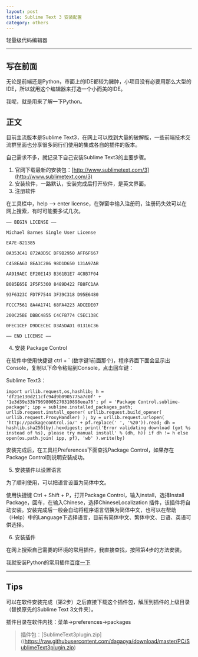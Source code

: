 ```yaml
---
layout: post
title: Sublime Text 3 安装配置
category: others
---
```

轻量级代码编辑器

---

## 写在前面

无论是前端还是Python，市面上的IDE都较为臃肿，小项目没有必要用那么大型的IDE，所以就用这个编辑器来打造一个小而美的IDE。

我呢，就是用来了解一下Python。

## 正文

目前主流版本是Sublime Text3，在网上可以找到大量的破解版，一些前端技术交流群里面也分享很多同行们使用的集成各自的插件的版本。

自己需求不多，就记录下自己安装Sublime Text3的主要步骤。

1. 官网下载最新的安装包：[http://www.sublimetext.com/3](http://www.sublimetext.com/3)
2. 安装软件，一路默认，安装完成后打开软件，是英文界面。
3. 注册软件

在工具栏中，help --> enter license，在弹窗中输入注册码，注册码失效可以在网上搜索，有时可能要多试几次。
 
```
—– BEGIN LICENSE —–

Michael Barnes Single User License

EA7E-821385

8A353C41 872A0D5C DF9B2950 AFF6F667

C458EA6D 8EA3C286 98D1D650 131A97AB

AA919AEC EF20E143 B361B1E7 4C8B7F04

B085E65E 2F5F5360 8489D422 FB8FC1AA

93F6323C FD7F7544 3F39C318 D95E6480

FCCC7561 8A4A1741 68FA4223 ADCEDE07

200C25BE DBBC4855 C4CFB774 C5EC138C

0FEC1CEF D9DCECEC D3A5DAD1 01316C36

—— END LICENSE ——
```
 

4. 安装 Package Control

在软件中使用快捷键 ctrl + ` (数字键1前面那个)，程序界面下面会显示出Console，复制以下命令粘贴到Console，点击回车键：

Sublime Text3：
```
import urllib.request,os,hashlib; h = 'df21e130d211cfc94d9b0905775a7c0f' + '1e3d39e33b79698005270310898eea76'; pf = 'Package Control.sublime-package'; ipp = sublime.installed_packages_path; urllib.request.install_opener( urllib.request.build_opener( urllib.request.ProxyHandler) ); by = urllib.request.urlopen( 'http://packagecontrol.io/' + pf.replace(' ', '%20')).read; dh = hashlib.sha256(by).hexdigest; print('Error validating download (got %s instead of %s), please try manual install' % (dh, h)) if dh != h else open(os.path.join( ipp, pf), 'wb' ).write(by)
```

安装完成后，在工具栏Preferences下面查找Package Control，如果存在Package Control则说明安装成功。

5. 安装插件以设置语言

为了顺利使用，可以把语言设置为简体中文。

使用快捷键 Ctrl + Shift + P，打开Package Control，输入install，选择Install Package，回车，在输入Chinese，选择ChineseLocalization 插件，该插件将自动安装。安装完成后一般会自动将程序语言切换为简体中文，也可以在帮助（Help）中的Language下选择语言，目前有简体中文、繁体中文、日语、英语可供选择。

6. 安装插件

在网上搜索自己需要的环境的常用插件，我直接查找，按照第4步的方法安装。

我就安装Python的常用插件[百度一下](https://www.baidu.com/s?wd=sublimetext3+python常用插件)

---

## Tips

可以在软件安装完成（第2步）之后直接下载这个插件包，解压到插件的上级目录（替换原先的Sublime Text 3文件夹）。

插件目录在软件内找：菜单->preferences->packages

> 插件包：[SublimeText3plugin.zip]((https://raw.githubusercontent.com/dagaoya/download/master/PC/SublimeText3plugin.zip)


